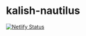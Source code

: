 # kalish-nautilus

[![Netlify Status](https://api.netlify.com/api/v1/badges/650450c9-fd20-42fa-9ba5-43493dcfcc91/deploy-status)](https://app.netlify.com/sites/kalish-nautilus/deploys)
